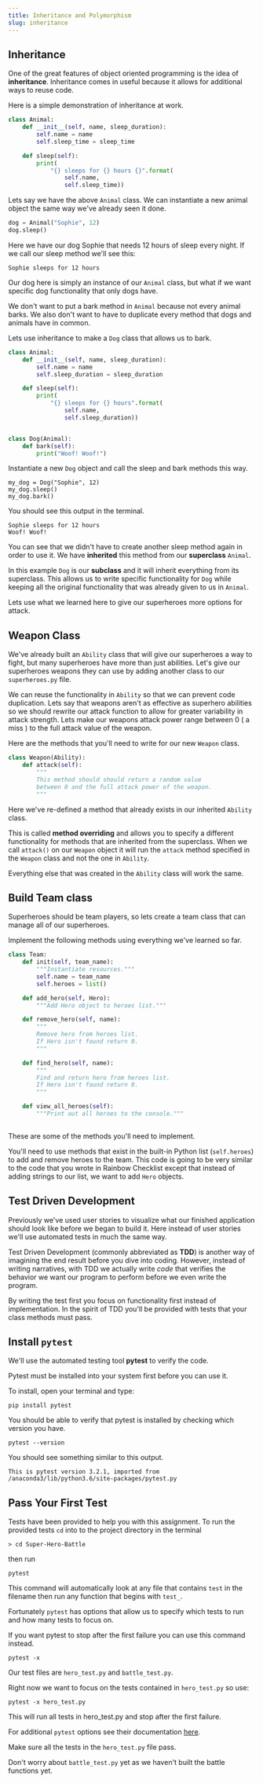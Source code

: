 ```yaml
---
title: Inheritance and Polymorphism
slug: inheritance
---
```


## Inheritance 
One of the great features of object oriented programming is the idea of **inheritance**. Inheritance comes in useful because it allows for additional ways to reuse code.

Here is a simple demonstration of inheritance at work.

```python
class Animal:
    def __init__(self, name, sleep_duration):
        self.name = name
        self.sleep_time = sleep_time

    def sleep(self):
        print(
            "{} sleeps for {} hours {}".format(
                self.name,
                self.sleep_time))
```
Lets say we have the above `Animal` class. We can instantiate a new animal object the same way we've already seen it done.

```python
dog = Animal("Sophie", 12)
dog.sleep()
```
Here we have our dog Sophie that needs 12 hours of sleep every night. If we call our sleep method we'll see this:
```
Sophie sleeps for 12 hours
```

Our dog here is simply an instance of our `Animal` class, but what if we want specific dog functionality that only dogs have.

We don't want to put a bark method in `Animal` because not every animal barks. We also don't want to have to duplicate every method that dogs and animals have in common. 

Lets use inheritance to make a `Dog` class that allows us to bark. 

```python
class Animal:
    def __init__(self, name, sleep_duration):
        self.name = name
        self.sleep_duration = sleep_duration

    def sleep(self):
        print(
            "{} sleeps for {} hours".format(
                self.name,
                self.sleep_duration))


class Dog(Animal):
    def bark(self):
        print("Woof! Woof!")
```

Instantiate a new `Dog` object and call the sleep and bark methods this way.

```
my_dog = Dog("Sophie", 12)
my_dog.sleep()
my_dog.bark()
```
You should see this output in the terminal.

```
Sophie sleeps for 12 hours
Woof! Woof!
```
You can see that we didn't have to create another sleep method again in order to use it. We have **inherited** this method from our **superclass** `Animal`. 

In this example `Dog` is our **subclass** and it will inherit everything from its superclass. This allows us to write specific functionality for `Dog` while keeping all the original functionality that was already given to us in `Animal`.

Lets use what we learned here to give our superheroes more options for attack.

## Weapon Class
We've already built an `Ability` class that will give our superheroes a way to fight, but many superheroes have more than just abilities. Let's give our superheroes weapons they can use by adding another class to our `superheroes.py` file.

We can reuse the functionality in `Ability` so that we can prevent code duplication. Lets say that weapons aren't as effective as superhero abilities so we should rewrite our attack function to allow for greater variability in attack strength. Lets make our weapons attack power range between 0 ( a miss ) to the full attack value of the weapon. 

Here are the methods that you'll need to write for our new `Weapon` class.

```python
class Weapon(Ability):
    def attack(self):
        """
        This method should should return a random value 
        between 0 and the full attack power of the weapon.
        """
```
Here we've re-defined a method that already exists in our inherited `Ability` class.

This is called **method overriding** and allows you to specify a different functionality for methods that are inherited from the superclass. When we call `attack()` on our `Weapon` object it will run the `attack` method specified in the `Weapon` class and not the one in `Ability`.

Everything else that was created in the `Ability` class will work the same.

## Build Team class
Superheroes should be team players, so lets create a team class that can manage all of our superheroes.

Implement the following methods using everything we've learned so far.
```python
class Team:
    def init(self, team_name):
        """Instantiate resources."""
        self.name = team_name
        self.heroes = list()

    def add_hero(self, Hero):
        """Add Hero object to heroes list."""

    def remove_hero(self, name):
        """
        Remove hero from heroes list.
        If Hero isn't found return 0.
        """

    def find_hero(self, name):
        """
        Find and return hero from heroes list.
        If Hero isn't found return 0.
        """

    def view_all_heroes(self):
        """Print out all heroes to the console."""
        
```

These are some of the methods you'll need to implement.

You'll need to use methods that exist in the built-in Python list (`self.heroes`) to add and remove heroes to the team. This code is going to be very similar to the code that you wrote in Rainbow Checklist except that instead of adding strings to our list, we want to add `Hero` objects.

## Test Driven Development
Previously we've used user stories to visualize what our finished application should look like before we began to build it. Here instead of user stories we'll use automated tests in much the same way. 

Test Driven Development (commonly abbreviated as **TDD**) is another way of imagining the end result before you dive into coding. However, instead of writing narratives, with TDD we actually write *code* that verifies the behavior we want our program to perform before we even write the program.

By writing the test first you focus on functionality first instead of implementation. In the spirit of TDD you'll be provided with tests that your class methods must pass.

## Install `pytest`
We'll use the automated testing tool **pytest** to verify the code.

Pytest must be installed into your system first before you can use it.

To install, open your terminal and type:
```
pip install pytest
```

You should be able to verify that pytest is installed by checking which version you have.

```
pytest --version
```

You should see something similar to this output.

```
This is pytest version 3.2.1, imported from /anaconda3/lib/python3.6/site-packages/pytest.py
```

## Pass Your First Test
Tests have been provided to help you with this assignment. To run the provided tests `cd` into to the project directory in the terminal

```
> cd Super-Hero-Battle
```
 then run

```
pytest
```

This command will automatically look at any file that contains `test` in the filename then run any function that begins with `test_`.

Fortunately `pytest` has options that allow us to specify which tests to run and how many tests to focus on.

If you want pytest to stop after the first failure you can use this command instead.

```
pytest -x
```

Our test files are `hero_test.py` and `battle_test.py`.

Right now we want to focus on the tests contained in `hero_test.py` so use:

```
pytest -x hero_test.py
```
This will run all tests in hero_test.py and stop after the first failure.

For additional `pytest` options see their documentation [here](https://docs.pytest.org/en/latest/usage.html).

Make sure all the tests in the `hero_test.py` file pass.

Don't worry about `battle_test.py` yet as we haven't built the battle functions yet.
